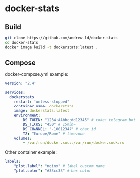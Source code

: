 # docker-stats

## Build
```bash
git clone https://github.com/andrew-ld/docker-stats
cd docker-stats
docker image build -t dockerstats:latest .
```

## Compose
docker-compose.yml example:
```yaml
version: "2.4"

services:
  dockerstats:
    restart: "unless-stopped"
    container_name: dockerstats
    image: dockerstats:latest
    environment:
        DS_TOKEN: "1234:AAbbccdd12345" # token telegram bot
        DS_TICKS: "450" # 15min~
        DS_CHANNEL: "-10012345" # chat id
        TZ: "Europe/Rome" # timezone
    volumes:
        - /var/run/docker.sock:/var/run/docker.sock:ro
```

Other container example:
```yaml
labels:
    "plot.label": "nginx" # label custom name
    "plot.color": "#33cc33" # hex color
```
